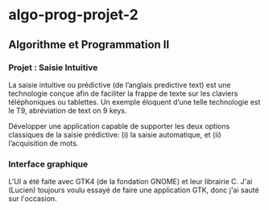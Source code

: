 # algo-prog-projet-2

## Algorithme et Programmation II
### Projet : Saisie Intuitive

La saisie intuitive ou prédictive (de l’anglais predictive text) est une
technologie conçue afin de faciliter la frappe de texte sur les claviers
téléphoniques ou tablettes. Un exemple éloquent d’une telle technologie est le
T9, abréviation de text on 9 keys.

Développer une application capable de supporter les deux options classiques de
la saisie prédictive: (i) la saisie automatique, et (ii) l’acquisition de mots.

### Interface graphique

L'UI a été faite avec GTK4 (de la fondation GNOME) et leur librairie C.
J'ai (Lucien) toujours voulu essayé de faire une application GTK, donc j'ai
sauté sur l'occasion.
